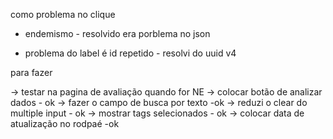 como problema no clique
* endemismo - resolvido era porblema no json


* problema do label é id repetido - resolvi do uuid v4



para fazer

-> testar na pagina de avaliação quando for NE
-> colocar botão de analizar dados - ok
-> fazer o campo de busca por texto -ok
-> reduzi o clear do multiple input - ok
-> mostrar tags selecionados - ok
-> colocar data de atualização no rodpaé -ok
